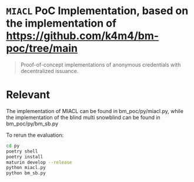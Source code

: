 # `MIACL` PoC Implementation, based on the implementation of https://github.com/k4m4/bm-poc/tree/main

> Proof-of-concept implementations of anonymous credentials with decentralized issuance.

# Relevant
The implementation of MIACL can be found in bm_poc/py/miacl.py, while the implementation of the blind multi snowblind can be found in bm_poc/py/bm_sb.py

To rerun the evaluation:

```sh
cd py
poetry shell
poetry install
maturin develop --release
python miacl.py
python bm_sb.py
```
